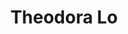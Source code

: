 ---
layout: member
title: Theodora Lo
position: Bioinformatician
image: /images/team/blue-background.jpg
---